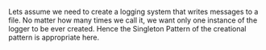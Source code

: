 Lets assume we need to create a logging system that writes messages to a file. No matter how many times we call it, we want only one instance of the logger to be ever created.
Hence the Singleton Pattern of the creational pattern is appropriate here.
